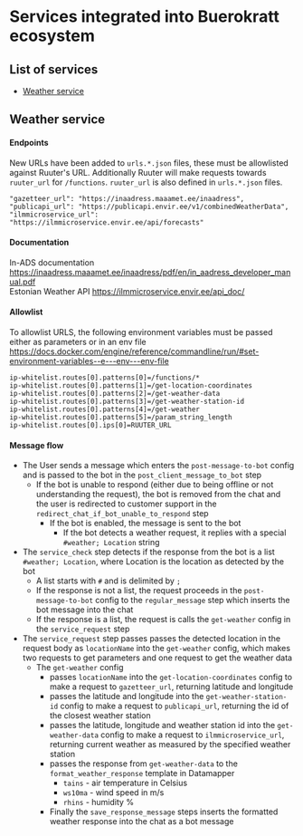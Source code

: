 # Services integrated into Buerokratt ecosystem

## List of services

- [Weather service](#weather-service)

## Weather service

#### Endpoints

New URLs have been added to `urls.*.json` files, these must be allowlisted against Ruuter's URL. Additionally Ruuter
will make requests towards `ruuter_url` for `/functions`. `ruuter_url` is also defined in `urls.*.json` files.

```
"gazetteer_url": "https://inaadress.maaamet.ee/inaadress",
"publicapi_url": "https://publicapi.envir.ee/v1/combinedWeatherData",
"ilmmicroservice_url": "https://ilmmicroservice.envir.ee/api/forecasts"
```

#### Documentation

In-ADS documentation https://inaadress.maaamet.ee/inaadress/pdf/en/in_aadress_developer_manual.pdf  
Estonian Weather API https://ilmmicroservice.envir.ee/api_doc/

#### Allowlist

To allowlist URLS, the following environment variables must be passed either as parameters or in an env
file https://docs.docker.com/engine/reference/commandline/run/#set-environment-variables--e---env---env-file

```
ip-whitelist.routes[0].patterns[0]=/functions/*
ip-whitelist.routes[0].patterns[1]=/get-location-coordinates
ip-whitelist.routes[0].patterns[2]=/get-weather-data
ip-whitelist.routes[0].patterns[3]=/get-weather-station-id
ip-whitelist.routes[0].patterns[4]=/get-weather
ip-whitelist.routes[0].patterns[5]=/param_string_length
ip-whitelist.routes[0].ips[0]=RUUTER_URL
```

#### Message flow

- The User sends a message which enters the `post-message-to-bot` config and is passed to the bot in
  the `post_client_message_to_bot` step
    - If the bot is unable to respond (either due to being offline or not understanding the request), the bot is removed
      from the chat and the user is redirected to customer support in the `redirect_chat_if_bot_unable_to_respond` step
        - If the bot is enabled, the message is sent to the bot
            - If the bot detects a weather request, it replies with a special `#weather; Location` string
- The `service_check` step detects if the response from the bot is a list `#weather; Location`, where Location is the
  location as detected by the bot
    - A list starts with `#` and is delimited by `;`
    - If the response is not a list, the request proceeds in the `post-message-to-bot` config to the `regular_message`
      step which inserts the bot message into the chat
    - If the response is a list, the request is calls the `get-weather` config in the `service_request` step
- The `service_request` step passes passes the detected location in the request body as `locationName` into
  the `get-weather` config, which makes two requests to get parameters and one request to get the weather data
    - The `get-weather` config
        - passes `locationName` into the `get-location-coordinates` config to make a request to `gazetteer_url`,
          returning latitude and longitude
        - passes the latitude and longitude into the `get-weather-station-id` config to make a
          request to `publicapi_url`, returning the id of the closest weather station
        - passes the latitude, longitude and weather station id into the `get-weather-data` config to make a request
          to `ilmmicroservice_url`, returning current weather as measured by the specified weather station
        - passes the response from `get-weather-data` to the `format_weather_response` template in Datamapper
            - `tains` - air temperature in Celsius
            - `ws10ma` - wind speed in m/s
            - `rhins` - humidity %
        - Finally the `save_response_message` steps inserts the formatted weather response into the chat as a bot
          message
